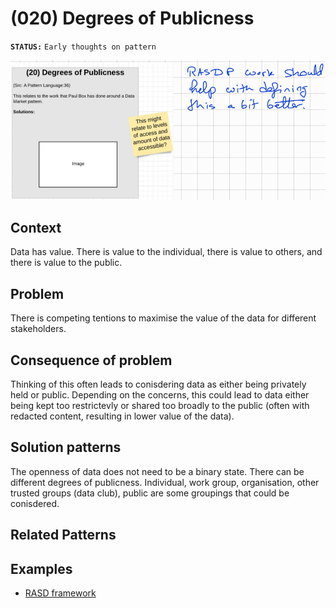 # (020) Degrees of Publicness

**`STATUS:`** `Early thoughts on pattern`

![](images/image001.png)

## Context

Data has value.  There is value to the individual, there is value to others, and there is value to the public.


## Problem

There is competing tentions to maximise the value of the data for different stakeholders.

## Consequence of problem

Thinking of this often leads to conisdering data as either being privately held or public.
Depending on the concerns, this could lead to data either being kept too restrictevly or shared too broadly to the public (often with redacted content, resulting in lower value of the data).

## Solution patterns

The openness of data does not need to be a binary state.  There can be different degrees of publicness.  Individual, work group, organisation, other trusted groups (data club), public are some groupings that could be conisdered.

## Related Patterns


## Examples

* [RASD framework](patterns/(020)_Degrees_of_publicness/examples/(E020.1)_RASD_Framework.md)

<links to examples>